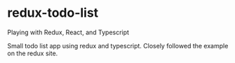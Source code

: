 # redux-todo-list
Playing with Redux, React, and Typescript

Small todo list app using redux and typescript. Closely followed the example on the redux site.
